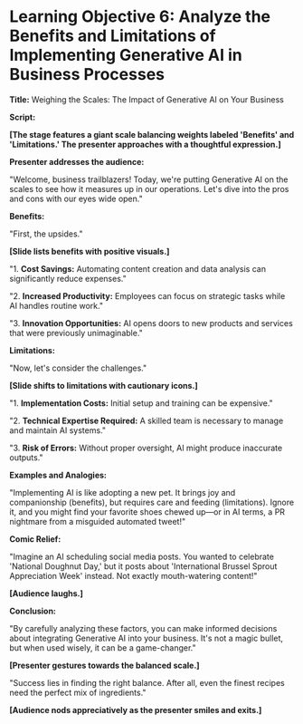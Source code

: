 # Learning Objective 6: Analyze the Benefits and Limitations of Implementing Generative AI in Business Processes

**Title:** Weighing the Scales: The Impact of Generative AI on Your Business

**Script:**

**[The stage features a giant scale balancing weights labeled 'Benefits' and 'Limitations.' The presenter approaches with a thoughtful expression.]**

**Presenter addresses the audience:**

"Welcome, business trailblazers! Today, we're putting Generative AI on the scales to see how it measures up in our operations. Let's dive into the pros and cons with our eyes wide open."

**Benefits:**

"First, the upsides."

**[Slide lists benefits with positive visuals.]**

"1. **Cost Savings:** Automating content creation and data analysis can significantly reduce expenses."

"2. **Increased Productivity:** Employees can focus on strategic tasks while AI handles routine work."

"3. **Innovation Opportunities:** AI opens doors to new products and services that were previously unimaginable."

**Limitations:**

"Now, let's consider the challenges."

**[Slide shifts to limitations with cautionary icons.]**

"1. **Implementation Costs:** Initial setup and training can be expensive."

"2. **Technical Expertise Required:** A skilled team is necessary to manage and maintain AI systems."

"3. **Risk of Errors:** Without proper oversight, AI might produce inaccurate outputs."

**Examples and Analogies:**

"Implementing AI is like adopting a new pet. It brings joy and companionship (benefits), but requires care and feeding (limitations). Ignore it, and you might find your favorite shoes chewed up—or in AI terms, a PR nightmare from a misguided automated tweet!"

**Comic Relief:**

"Imagine an AI scheduling social media posts. You wanted to celebrate 'National Doughnut Day,' but it posts about 'International Brussel Sprout Appreciation Week' instead. Not exactly mouth-watering content!"

**[Audience laughs.]**

**Conclusion:**

"By carefully analyzing these factors, you can make informed decisions about integrating Generative AI into your business. It's not a magic bullet, but when used wisely, it can be a game-changer."

**[Presenter gestures towards the balanced scale.]**

"Success lies in finding the right balance. After all, even the finest recipes need the perfect mix of ingredients."

**[Audience nods appreciatively as the presenter smiles and exits.]**
